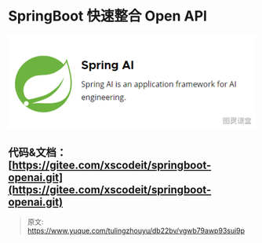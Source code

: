 # SpringBoot 快速整合 Open API

![image.png](./img/zhcsXxHwJN3a75u5/1711377508294-85c7f232-01f0-476d-b976-c1001734806a-032948.png)

## 代码&文档：[https://gitee.com/xscodeit/springboot-openai.git](https://gitee.com/xscodeit/springboot-openai.git)


> 原文: <https://www.yuque.com/tulingzhouyu/db22bv/vgwb79awp93sui9p>